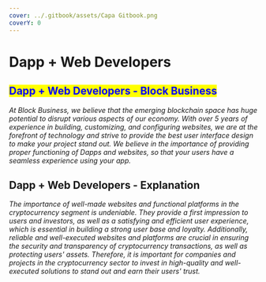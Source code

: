```yaml
---
cover: ../.gitbook/assets/Capa Gitbook.png
coverY: 0
---
```


# Dapp + Web Developers

## <mark style="color:blue;">Dapp + Web Developers - Block Business</mark>

_At Block Business, we believe that the emerging blockchain space has huge potential to disrupt various aspects of our economy. With over 5 years of experience in building, customizing, and configuring websites, we are at the forefront of technology and strive to provide the best user interface design to make your project stand out. We believe in the importance of providing proper functioning of Dapps and websites, so that your users have a seamless experience using your app._

## Dapp + Web Developers - Explanation&#x20;

_The importance of well-made websites and functional platforms in the cryptocurrency segment is undeniable. They provide a first impression to users and investors, as well as a satisfying and efficient user experience, which is essential in building a strong user base and loyalty. Additionally, reliable and well-executed websites and platforms are crucial in ensuring the security and transparency of cryptocurrency transactions, as well as protecting users' assets. Therefore, it is important for companies and projects in the cryptocurrency sector to invest in high-quality and well-executed solutions to stand out and earn their users' trust._
